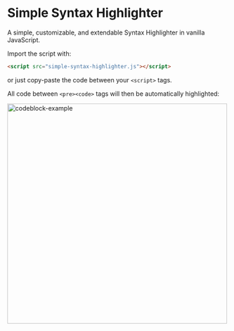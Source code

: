 # Simple Syntax Highlighter
A simple, customizable, and extendable Syntax Highlighter in vanilla JavaScript.

Import the script with: 

```html
<script src="simple-syntax-highlighter.js"></script>
```

or just copy-paste the code between your ```<script>``` tags.

All code between ```<pre><code>``` tags will then be automatically highlighted:

<img src="https://github.com/user-attachments/assets/cf947cda-47a4-4f32-b767-7e0ddc05e8c0" alt="codeblock-example" width="500"/>
